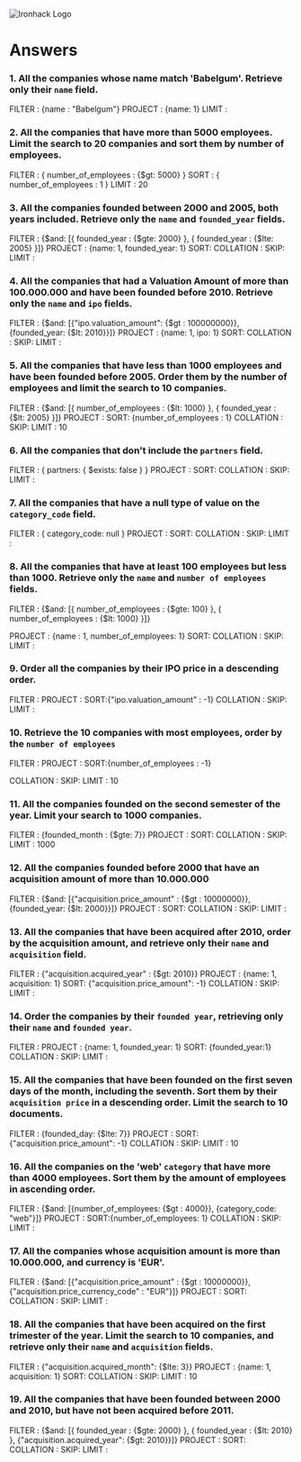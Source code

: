 ![Ironhack Logo](https://i.imgur.com/1QgrNNw.png)

# Answers

### 1. All the companies whose name match 'Babelgum'. Retrieve only their `name` field.

FILTER : {name : "Babelgum"}
PROJECT : {name: 1}
LIMIT :

### 2. All the companies that have more than 5000 employees. Limit the search to 20 companies and sort them by **number of employees**.

FILTER : { number_of_employees : {$gt: 5000} }
SORT : { number_of_employees : 1 }
LIMIT : 20

### 3. All the companies founded between 2000 and 2005, both years included. Retrieve only the `name` and `founded_year` fields.
FILTER : {$and:  [{ founded_year : {$gte: 2000} }, { founded_year : {$lte: 2005} }]}
PROJECT : {name: 1, founded_year: 1}
SORT: 
COLLATION : 
SKIP: 
LIMIT : 


### 4. All the companies that had a Valuation Amount of more than 100.000.000 and have been founded before 2010. Retrieve only the `name` and `ipo` fields.
FILTER : {$and: [{"ipo.valuation_amount": {$gt : 100000000}}, {founded_year: {$lt: 2010}}]}
PROJECT : {name: 1, ipo: 1}
SORT: 
COLLATION : 
SKIP: 
LIMIT : 


### 5. All the companies that have less than 1000 employees and have been founded before 2005. Order them by the number of employees and limit the search to 10 companies.
FILTER : {$and:  [{ number_of_employees : {$lt: 1000} }, { founded_year : {$lt: 2005} }]}
PROJECT : 
SORT: {number_of_employees : 1}
COLLATION : 
SKIP: 
LIMIT : 10

### 6. All the companies that don't include the `partners` field.
FILTER : { partners: { $exists: false } }
PROJECT : 
SORT: 
COLLATION : 
SKIP: 
LIMIT : 

### 7. All the companies that have a null type of value on the `category_code` field.

FILTER : { category_code: null }
PROJECT : 
SORT:
COLLATION : 
SKIP: 
LIMIT : 

### 8. All the companies that have at least 100 employees but less than 1000. Retrieve only the `name` and `number of employees` fields.

FILTER : {$and:  [{ number_of_employees : {$gte: 100} }, { number_of_employees : {$lt: 1000} }]}

PROJECT : {name : 1, number_of_employees: 1}
SORT:
COLLATION : 
SKIP: 
LIMIT : 
### 9. Order all the companies by their IPO price in a descending order.

FILTER : 
PROJECT : 
SORT:{"ipo.valuation_amount" : -1}
COLLATION : 
SKIP: 
LIMIT : 
### 10. Retrieve the 10 companies with most employees, order by the `number of employees`

FILTER : 
PROJECT : 
SORT:{number_of_employees : -1}

COLLATION : 
SKIP: 
LIMIT : 10
### 11. All the companies founded on the second semester of the year. Limit your search to 1000 companies.

FILTER : {founded_month : {$gte: 7}}
PROJECT : 
SORT:
COLLATION : 
SKIP: 
LIMIT : 1000
### 12. All the companies founded before 2000 that have an acquisition amount of more than 10.000.000

FILTER : {$and: [{"acquisition.price_amount" : {$gt : 10000000}}, {founded_year: {$lt: 2000}}]}
PROJECT : 
SORT:
COLLATION : 
SKIP: 
LIMIT : 
### 13. All the companies that have been acquired after 2010, order by the acquisition amount, and retrieve only their `name` and `acquisition` field.

FILTER : {"acquisition.acquired_year" : {$gt: 2010}}
PROJECT : {name: 1, acquisition: 1}
SORT: {"acquisition.price_amount": -1}
COLLATION : 
SKIP: 
LIMIT : 
### 14. Order the companies by their `founded year`, retrieving only their `name` and `founded year`.

FILTER : 
PROJECT : {name: 1, founded_year: 1}
SORT:  {founded_year:1}
COLLATION : 
SKIP: 
LIMIT : 

### 15. All the companies that have been founded on the first seven days of the month, including the seventh. Sort them by their `acquisition price` in a descending order. Limit the search to 10 documents.

FILTER : {founded_day: {$lte: 7}}
PROJECT : 
SORT:{"acquisition.price_amount": -1}
COLLATION : 
SKIP: 
LIMIT : 10
### 16. All the companies on the 'web' `category` that have more than 4000 employees. Sort them by the amount of employees in ascending order.

FILTER : {$and: [{number_of_employees: {$gt : 4000}}, {category_code: "web"}]}
PROJECT : 
SORT:{number_of_employees: 1}
COLLATION : 
SKIP: 
LIMIT : 
### 17. All the companies whose acquisition amount is more than 10.000.000, and currency is 'EUR'.

FILTER : {$and: [{"acquisition.price_amount" : {$gt : 10000000}}, {"acquisition.price_currency_code"
: "EUR"}]}
PROJECT : 
SORT:
COLLATION : 
SKIP: 
LIMIT : 
### 18. All the companies that have been acquired on the first trimester of the year. Limit the search to 10 companies, and retrieve only their `name` and `acquisition` fields.

FILTER : {"acquisition.acquired_month": {$lte: 3}}
PROJECT : {name: 1, acquisition: 1}
SORT:
COLLATION : 
SKIP: 
LIMIT : 10
### 19. All the companies that have been founded between 2000 and 2010, but have not been acquired before 2011.

FILTER : {$and:  [{ founded_year : {$gte: 2000} }, { founded_year : {$lt: 2010} }, {"acquisition.acquired_year": {$gt: 2010}}]}
PROJECT : 
SORT:
COLLATION : 
SKIP: 
LIMIT : 